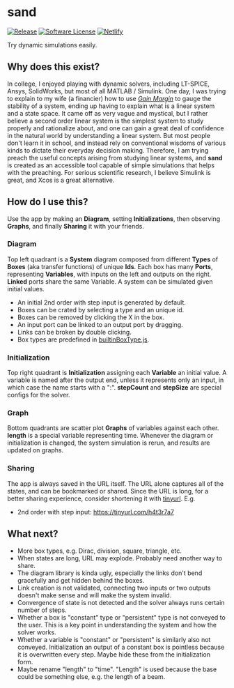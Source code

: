 # sand

[![Release](https://img.shields.io/github/tag/bettercallshao/sand.svg)](https://github.com/bettercallshao/sand/tags)
[![Software License](https://img.shields.io/badge/license-MIT-brightgreen.svg)](/LICENSE.md)
[![Netlify](https://img.shields.io/netlify/382df462-41d7-4664-b03d-f8cbb66fe139)](https://app.netlify.com/sites/upbeat-mccarthy-c842b6/deploys)

Try dynamic simulations easily.

## Why does this exist?

In college, I enjoyed playing with dynamic solvers, including LT-SPICE, Ansys, SolidWorks, but most of all MATLAB / Simulink. One day, I was trying to explain to my wife (a financier) how to use [_Gain Margin_](https://en.wikipedia.org/wiki/Bode_plot#Gain_margin_and_phase_margin) to gauge the stability of a system, ending up having to explain what is a linear system and a state space. It came off as very vague and mystical, but I rather believe a second order linear system is the simplest system to study properly and rationalize about, and one can gain a great deal of confidence in the natural world by understanding a linear system. But most people don't learn it in school, and instead rely on conventional wisdoms of various kinds to dictate their everyday decision making. Therefore, I am trying preach the useful concepts arising from studying linear systems, and **sand** is created as an accessible tool capable of simple simulations that helps with the preaching. For serious scientific research, I believe Simulink is great, and Xcos is a great alternative.

## How do I use this?

Use the app by making an **Diagram**, setting **Initializations**, then observing **Graphs**, and finally **Sharing** it with your friends.

### Diagram

Top left quadrant is a **System** diagram composed from different **Types** of **Boxes** (aka transfer functions) of unique **Ids**. Each box has many **Ports**, representing **Variables**, with inputs on the left and outputs on the right. **Linked** ports share the same Variable. A system can be simulated given initial values.

- An initial 2nd order with step input is generated by default.
- Boxes can be crated by selecting a type and an unique id.
- Boxes can be removed by clicking the X in the box.
- An input port can be linked to an output port by dragging.
- Links can be broken by double clicking.
- Box types are predefined in [builtinBoxType.js](https://github.com/bettercallshao/sand/blob/main/src/sandio/builtinBoxType.js).

### Initialization

Top right quadrant is **Initialization** assigning each **Variable** an initial value. A variable is named after the output end, unless it represents only an input, in which case the name starts with a ":". **stepCount** and **stepSize** are special configs for the solver.

### Graph

Bottom quadrants are scatter plot **Graphs** of variables against each other. **length** is a special variable representing time. Whenever the diagram or initialization is changed, the system simulation is rerun, and results are updated on graphs.

### Sharing

The app is always saved in the URL itself. The URL alone captures all of the states, and can be bookmarked or shared. Since the URL is long, for a better sharing experience, consider shortening it with [tinyurl](https://tinyurl.com/app). E.g.

- 2nd order with step input: https://tinyurl.com/h4t3r7a7

## What next?

- More box types, e.g. Dirac, division, square, triangle, etc.
- When states are long, URL may explode. Probably need another way to share.
- The diagram library is kinda ugly, especially the links don't bend gracefully and get hidden behind the boxes.
- Link creation is not validated, connecting two inputs or two outputs doesn't make sense and will make the system invalid.
- Convergence of state is not detected and the solver always runs certain number of steps.
- Whether a box is "constant" type or "persistent" type is not conveyed to the user. This is a key point in understanding the system and how the solver works.
- Whether a variable is "constant" or "persistent" is similarly also not conveyed. Initialization an output of a constant box is pointless because it is overwritten every step. Maybe hide these from the initialization form.
- Maybe rename "length" to "time". "Length" is used because the base could be something else, e.g. the length of a beam.
